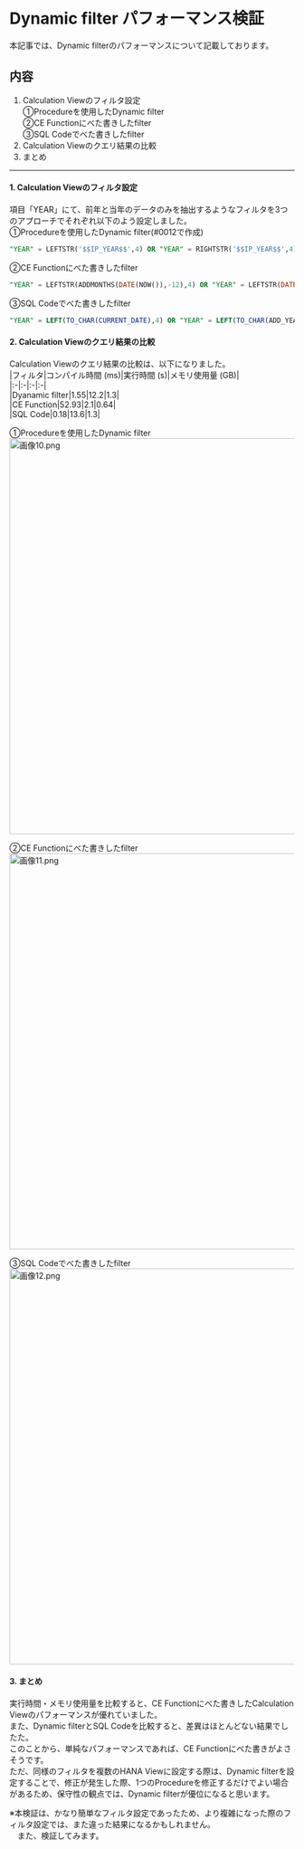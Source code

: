 # Dynamic filter パフォーマンス検証
本記事では、Dynamic filterのパフォーマンスについて記載しております。

内容
---
1. Calculation Viewのフィルタ設定  
①Procedureを使用したDynamic filter  
②CE Functionにべた書きしたfilter  
③SQL Codeでべた書きしたfilter
2. Calculation Viewのクエリ結果の比較  
3. まとめ
---

#### 1. Calculation Viewのフィルタ設定  
項目「YEAR」にて、前年と当年のデータのみを抽出するようなフィルタを3つのアプローチでそれぞれ以下のよう設定しました。  
①Procedureを使用したDynamic filter(#0012で作成) 
```SQL
"YEAR" = LEFTSTR('$$IP_YEAR$$',4) OR "YEAR" = RIGHTSTR('$$IP_YEAR$$',4)
```  

②CE Functionにべた書きしたfilter  
```SQL
"YEAR" = LEFTSTR(ADDMONTHS(DATE(NOW()),-12),4) OR "YEAR" = LEFTSTR(DATE(NOW()),4)
```  

③SQL Codeでべた書きしたfilter  
```SQL
"YEAR" = LEFT(TO_CHAR(CURRENT_DATE),4) OR "YEAR" = LEFT(TO_CHAR(ADD_YEARS(CURRENT_DATE,-1)),4)
```  

#### 2. Calculation Viewのクエリ結果の比較
Calculation Viewのクエリ結果の比較は、以下になりました。  
|フィルタ|コンパイル時間 (ms)|実行時間 (s)|メモリ使用量 (GB)|  
|:-|:-|:-|:-|    
|Dyanamic filter|1.55|12.2|1.3|  
|CE Function|52.93|2.1|0.64|  
|SQL Code|0.18|13.6|1.3|  

①Procedureを使用したDynamic filter  
<img width="700" alt="画像10.png" src="https://user-images.githubusercontent.com/125335793/219946410-ceb3b830-1fee-4bba-9f09-366561004a77.png">

②CE Functionにべた書きしたfilter  
<img width="700" alt="画像11.png" src="https://user-images.githubusercontent.com/125335793/219946451-98262b7f-d818-4577-af3c-c557eb3fcb8b.png">

③SQL Codeでべた書きしたfilter  
<img width="700" alt="画像12.png" src="https://user-images.githubusercontent.com/125335793/219946483-f78961dc-6e72-4c1f-8974-05fbafe7c320.png">  


#### 3. まとめ  
実行時間・メモリ使用量を比較すると、CE Functionにべた書きしたCalculation Viewのパフォーマンスが優れていました。  
また、Dynamic filterとSQL Codeを比較すると、差異はほとんどない結果でしたた。  
このことから、単純なパフォーマンスであれば、CE Functionにべた書きがよさそうです。  
ただ、同様のフィルタを複数のHANA Viewに設定する際は、Dynamic filterを設定することで、修正が発生した際、1つのProcedureを修正するだけでよい場合があるため、保守性の観点では、Dynamic filterが優位になると思います。  

※本検証は、かなり簡単なフィルタ設定であったため、より複雑になった際のフィルタ設定では、また違った結果になるかもしれません。  
　また、検証してみます。
